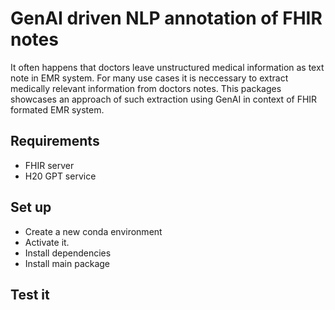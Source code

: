 # GenAI driven NLP annotation of FHIR notes
It often happens that doctors leave unstructured medical information as text note in EMR system.
For many use cases it is neccessary to extract medically relevant information from doctors notes. This packages showcases an approach of such extraction using GenAI in context of FHIR formated EMR system.

## Requirements
* FHIR server
* H20 GPT service

## Set up
* Create a new conda environment
* Activate it.
* Install dependencies
* Install main package

## Test it
